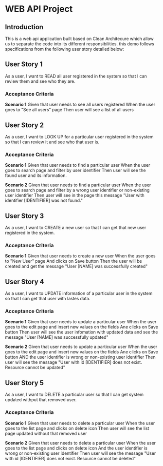 # WEB API Project
## Introduction

This is a web api application built based on Clean Architecure which allow us to separate the code into its different responsibilities. this demo follows specifications from the following user story detailed below:

## User Story 1
As a user, I want to READ all user registered in the system so that I can review them and see who they are.
### Acceptance Criteria
**Scenario 1**
Given that user needs to see all users registered
When the user goes to "See all users" page 
Then user will see a list of all users

## User Story 2
As a user, I want to LOOK UP for a particular user registered in the system so that I can review it and see who that user is.
### Acceptance Criteria
**Scenario 1**
Given that user needs to find a particular user
When the user goes to search page and filter by user identifier
Then user will see the found user and its information.

**Scenario 2**
Given that user needs to find a particular user
When the user goes to search page and filter by a wrong user identifier or non-existing user identifier
Then user will see in the page this message "User with identifier [IDENTIFIER] was not found."

## User Story 3
As a user, I want to CREATE a new user so that I can get that new user registered in the system.
### Acceptance Criteria
**Scenario 1**
Given that user needs to create a new user
When the user goes to "New User" page 
And clicks on Save button
Then the user will be created and get the message "User [NAME] was successfully created"

## User Story 4
As a user, I want to UPDATE information of a particular user in the system so that I can get that user with lastes data.
### Acceptance Criteria
**Scenario 1**
Given that user needs to update a particular user
When the user goes to the edit page and insert new values on the fields Ane clicks on Save button
Then user will see the user infomation with updated data and see the message "User [NAME] was successfully updated"

**Scenario 2**
Given that user needs to update a particular user
When the user goes to the edit page and insert new values on the fields Ane clicks on Save button AND the user identifier is wrong or non-existing user identifier
Then user will see the message "User with id [IDENTIFIER] does not exist. Resource cannot be updated"

## User Story 5
As a user, I want to DELETE a particular user so that I can get system updated withput that removed user.
### Acceptance Criteria
**Scenario 1**
Given that user needs to delete a particular user
When the user goes to the list page and clicks on delete icon
Then user will see the list page updated without that removed user

**Scenario 2**
Given that user needs to delete a particular user
When the user goes to the list page and clicks on delete icon And the user identifier is wrong or non-existing user identifier
Then user will see the message "User with id [IDENTIFIER] does not exist. Resource cannot be deleted"
